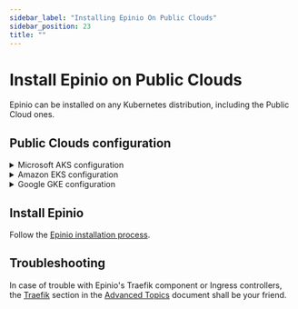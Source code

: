 ```yaml
---
sidebar_label: "Installing Epinio On Public Clouds"
sidebar_position: 23
title: ""
---
```


# Install Epinio on Public Clouds

Epinio can be installed on any Kubernetes distribution, including the Public Cloud ones.

## Public Clouds configuration

<details>
<summary>Microsoft AKS configuration</summary>

### AKS prerequisites

* Epinio has been tested with AKS version **v1.21.9**
* To just try out Epinio, e.g. 2 **Standard_D2_v2** nodes are sufficient

### Create an AKS cluster

If you do not have an existing cluster, follow the [quickstart](https://docs.microsoft.com/en-us/azure/aks/kubernetes-walkthrough) to create an AKS cluster.

:::caution

In AKS, Epinio must be installed with an external registry because due to a [change](https://github.com/epinio/epinio/issues/1373#issuecomment-1105231113) in Azure, we cannot use internal registry anymore.

:::
</details>

<details>
<summary>Amazon EKS configuration</summary>

### EKS prerequisites

* Epinio has been tested with EKS version **v1.22**, **v1.23** and **v1.24**
* To just try out Epinio, e.g. 2 **t3a.large** nodes are sufficient

### Create an EKS cluster

If you do not have an existing cluster, follow the [quickstart](https://docs.aws.amazon.com/eks/latest/userguide/getting-started.html) to create an EKS cluster.

Details can be found in the dedicated [EKS documentation](./install_epinio_on_eks.md).

</details>

<details>
<summary>Google GKE configuration</summary>

### GKE prerequisites

* Epinio has been tested with GKE version **v1.21.9**
* To just try out Epinio, e.g. 1 **n2-standard-4** node is sufficient

### Create a GKE cluster

If you do not have an existing cluster, follow the [quickstart](https://cloud.google.com/kubernetes-engine/docs/quickstart) to create a GKE cluster.
</details>

## Install Epinio

Follow the [Epinio installation process](../installation/install_epinio.md).

## Troubleshooting

In case of trouble with Epinio's Traefik component or Ingress controllers, the [Traefik](../explanations/advanced.md#traefik) section in the [Advanced Topics](../explanations/advanced.md) document shall be your friend.
